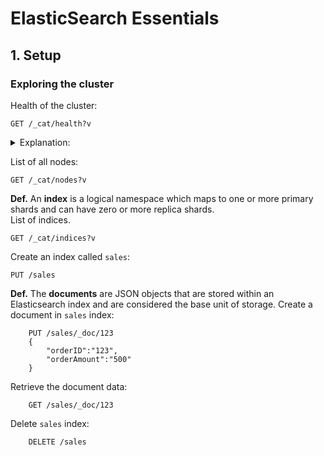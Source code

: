 # ElasticSearch Essentials

## 1. Setup
### Exploring the cluster

Health of the cluster:
```
GET /_cat/health?v
```
<details>
    <summary>Explanation:</summary>
    1. GET: This is an HTTP method indicating that we want to retrieve information from the server.</br>
    2. /_cat: The "_cat" endpoint in Elasticsearch provides a way to access various cluster-related information in a simple and tabular format.</br>
    3. /health: This is the specific cat API endpoint used to retrieve the health information of the cluster.</br>
    4. ?v: The "v" parameter stands for "verbose" and is used to include additional details in the response. It helps in displaying more information about the cluster's health.
</details>

List of all nodes:
```
GET /_cat/nodes?v
```

**Def.** An **index** is a logical namespace which maps to one or more primary shards and can have zero or more replica shards.  
List of indices.
```
GET /_cat/indices?v
```

Create an index called `sales`:
```
PUT /sales
```

**Def.** The **documents** are JSON objects that are stored within an Elasticsearch index and are considered the base unit of storage. 
Create a document in `sales` index:
```
    PUT /sales/_doc/123
    {
        "orderID":"123",
        "orderAmount":"500"
    }
```

Retrieve the document data:
```
    GET /sales/_doc/123
```

Delete `sales` index:
```
    DELETE /sales
```